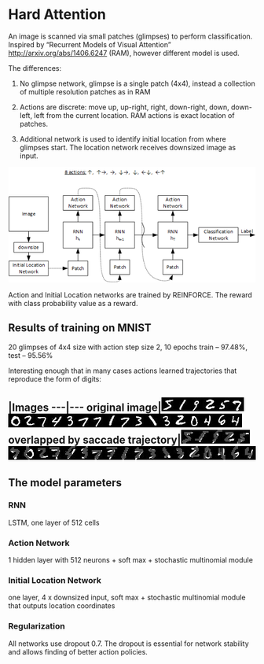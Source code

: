 # Hard Attention

An image is scanned via small patches (glimpses) to perform classification. Inspired by “Recurrent Models of Visual Attention” http://arxiv.org/abs/1406.6247 (RAM), however different model is used.

The differences:

1) No glimpse network, glimpse is a single patch (4x4), instead a collection of multiple resolution patches as in RAM

2) Actions are discrete: move up, up-right, right, down-right, down, down-left, left from the current location. RAM actions is exact location of patches.

3) Additional network is used to identify initial location from where glimpses start. The location network receives downsized image as input.

![alt tag](drawing.png)

Action and Initial Location networks are trained by REINFORCE. The reward with class probability value as a reward.

## Results of training on MNIST
20 glimpses of 4x4 size with action step size 2, 10 epochs
train – 97.48%, test – 95.56%

Interesting enough that in many cases actions learned trajectories that reproduce the form of digits:

 |Images
---|---
original image|![alt tag](samples/actions_1.jpg)![alt tag](samples/actions_4.jpg)![alt tag](samples/actions_20.jpg)![alt tag](samples/actions_26.jpg)![alt tag](samples/actions_48.jpg)![alt tag](samples/actions_53.jpg)![alt tag](samples/actions_57.jpg)![alt tag](samples/actions_77.jpg)![alt tag](samples/actions_85.jpg)![alt tag](samples/actions_90.jpg)![alt tag](samples/actions_99.jpg)![alt tag](samples/actions_102.jpg)![alt tag](samples/actions_104.jpg)![alt tag](samples/actions_106.jpg)![alt tag](samples/actions_124.jpg)![alt tag](samples/actions_131.jpg)![alt tag](samples/actions_135.jpg)![alt tag](samples/actions_137.jpg)![alt tag](samples/actions_188.jpg)![alt tag](samples/actions_217.jpg)![alt tag](samples/actions_218.jpg)![alt tag](samples/actions_239.jpg)![alt tag](samples/actions_315.jpg)
overlapped by saccade trajectory|![alt tag](samples/actions_1-5.jpg)![alt tag](samples/actions_4-1.jpg)![alt tag](samples/actions_20-9.jpg)![alt tag](samples/actions_26-2.jpg)![alt tag](samples/actions_48-5.jpg)![alt tag](samples/actions_53-7.jpg)![alt tag](samples/actions_57-10.jpg)![alt tag](samples/actions_77-2.jpg)![alt tag](samples/actions_85-7.jpg)![alt tag](samples/actions_90-4.jpg)![alt tag](samples/actions_99-3.jpg)![alt tag](samples/actions_102-7.jpg)![alt tag](samples/actions_104-7.jpg)![alt tag](samples/actions_106-1.jpg)![alt tag](samples/actions_124-7.jpg)![alt tag](samples/actions_131-3.jpg)![alt tag](samples/actions_135-1.jpg)![alt tag](samples/actions_137-3.jpg)![alt tag](samples/actions_188-2.jpg)![alt tag](samples/actions_217-10.jpg)![alt tag](samples/actions_218-4.jpg)![alt tag](samples/actions_239-6.jpg)![alt tag](samples/actions_315-4.jpg)
---

## The model parameters
### RNN
LSTM, one layer of 512 cells

### Action Network
1 hidden layer with 512 neurons + soft max + stochastic multinomial module

### Initial Location Network
one layer, 4 x downsized input, soft max + stochastic multinomial module that outputs location coordinates

### Regularization
All networks use dropout 0.7. The dropout is essential for network stability and allows finding of better action policies.


